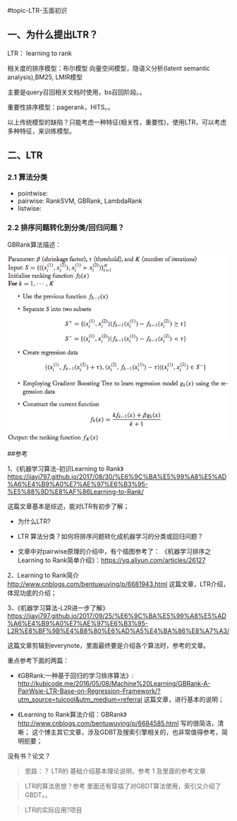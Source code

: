 #topic-LTR-玉面初识

## 一、为什么提出LTR？

LTR： learning to rank

相关度的排序模型：布尔模型 向量空间模型，隐语义分析(latent semantic analysis),BM25, LMIR模型

主要是query召回相关文档时使用，bs召回阶段。。

重要性排序模型：pagerank，HITS。。

以上传统模型的缺陷？只能考虑一种特征(相关性，重要性)，使用LTR，可以考虑多种特征，来训练模型。


## 二、LTR 

### 2.1 算法分类

* pointwise:
* pairwise: RankSVM, GBRank, LambdaRank
* listwise:



### 2.2 排序问题转化到分类/回归问题？


GBRank算法描述：

![](/assets/2-ltr-1.png)


















##参考

1、《机器学习算法-初识Learning to Rank》https://jiayi797.github.io/2017/08/30/%E6%9C%BA%E5%99%A8%E5%AD%A6%E4%B9%A0%E7%AE%97%E6%B3%95-%E5%88%9D%E8%AF%86Learning-to-Rank/

这篇文章基本是综述，能对LTR有初步了解；
* 为什么LTR?
* LTR 算法分类？如何将排序问题转化成机器学习的分类或回归问题？

* 文章中对pairwise原理的介绍中，有个插图参考了：
《机器学习排序之Learning to Rank简单介绍》：https://yq.aliyun.com/articles/26127

2、Learning to Rank简介
http://www.cnblogs.com/bentuwuying/p/6681943.html
这篇文章，LTR介绍，体现功底的介绍；

3、《机器学习算法-L2R进一步了解》
https://jiayi797.github.io/2017/09/25/%E6%9C%BA%E5%99%A8%E5%AD%A6%E4%B9%A0%E7%AE%97%E6%B3%95-L2R%E8%BF%9B%E4%B8%80%E6%AD%A5%E4%BA%86%E8%A7%A3/

这篇文章剪辑到everynote，里面最终要是介绍各个算法时，参考的文章。

重点参考下面的两篇：

* 《GBRank:一种基于回归的学习排序算法》:
http://kubicode.me/2016/05/08/Machine%20Learning/GBRank-A-PairWsie-LTR-Base-on-Regression-Framework/?utm_source=tuicool&utm_medium=referral
这篇文章，进行基本的说明；

* 《Learning to Rank算法介绍：GBRank》
http://www.cnblogs.com/bentuwuying/p/6684585.html
写的很简洁，清晰；
这个博主其它文章，涉及GDBT及搜索引擎相关的，也非常值得参考，简明扼要；



没有书？论文？


> 思路：？
> LTR的 基础介绍基本理论说明，参考 1 及里面的参考文章

> LTR的算法思想？参考
> 里面还有穿插了对GBDT算法使用，索引又介绍了GBDT。。 



>LTR的实际应用?项目








